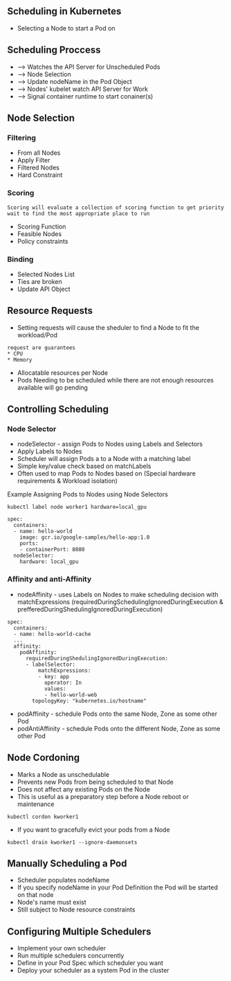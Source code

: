 ## Scheduling in Kubernetes
* Selecting a Node to start a Pod on

## Scheduling Proccess
* --> Watches the API Server for Unscheduled Pods 
* --> Node Selection 
* --> Update nodeName in the Pod Object 
* --> Nodes' kubelet watch API Server for Work 
* --> Signal container runtime to start conainer(s) 

## Node Selection
### Filtering
* From all Nodes
* Apply Filter
* Filtered Nodes
* Hard Constraint
### Scoring
```
Scoring will evaluate a collection of scoring function to get priority wait to find the most appropriate place to run
```
* Scoring Function 
* Feasible Nodes
* Policy constraints
### Binding
* Selected Nodes List
* Ties are broken
* Update API Object

## Resource Requests
* Setting requests will cause the sheduler to find a Node to fit the workload/Pod
```
request are guarantees 
* CPU
* Memory
```
* Allocatable resources per Node
* Pods Needing to be scheduled while there are not enough resources available will go pending

## Controlling Scheduling
### Node Selector
* nodeSelector - assign Pods to Nodes using Labels and Selectors
* Apply Labels to Nodes
* Scheduler will assign Pods a to a Node with a matching label
* Simple key/value check based on matchLabels
* Often used to map Pods to Nodes based on (Special hardware requirements & Workload isolation)

Example 
Assigning Pods to Nodes using Node Selectors

```
kubectl label node worker1 hardware=local_gpu

spec:
  containers:
  - name: hello-world
    image: gcr.io/google-samples/hello-app:1.0
    ports:
    - containerPort: 8080
  nodeSelector:
    hardware: local_gpu

```

### Affinity and anti-Affinity
* nodeAffinity - uses Labels on Nodes to make scheduling decision with matchExpressions 
(requiredDuringSchedulingIgnoredDuringExecution & prefferedDuringShedulingIgnoredDuringExecution)
```
spec:
  containers:
  - name: hello-world-cache
  ...
  affinity:
    podAffinity:
      requiredDuringShedulingIgnoredDuringExecution:
      - labelSelector:
          matchExpressions:
          - key: app
            operator: In
            values:
            - hello-world-web
        topologyKey: "kubernetes.io/hostname"
```
* podAffinity - schedule Pods onto the same Node, Zone as some other Pod
* podAntiAffinity - schedule Pods onto the different Node, Zone as some other Pod

## Node Cordoning
* Marks a Node as unschedulable
* Prevents new Pods from being scheduled to that Node
* Does not affect any existing Pods on the Node
* This is useful as a preparatory step before a Node reboot or maintenance
```
kubectl cordon kworker1
```
* If you want to gracefully evict your pods from a Node
```
kubectl drain kworker1 --ignore-daemonsets
```

## Manually Scheduling a Pod
* Scheduler populates nodeName
* If you specify nodeName in your Pod Definition the Pod will be started on that node
* Node's name must exist
* Still subject to Node resource constraints

## Configuring Multiple Schedulers
* Implement your own scheduler 
* Run multiple schedulers concurrently
* Define in your Pod Spec which scheduler you want
* Deploy your scheduler as a system Pod in the cluster